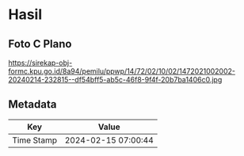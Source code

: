 # Hasil

## Foto C Plano

https://sirekap-obj-formc.kpu.go.id/8a94/pemilu/ppwp/14/72/02/10/02/1472021002002-20240214-232815--df54bff5-ab5c-46f8-9f4f-20b7ba1406c0.jpg


## Metadata

| Key        | Value               |
| ---------- | ------------------- |
| Time Stamp | 2024-02-15 07:00:44 |



